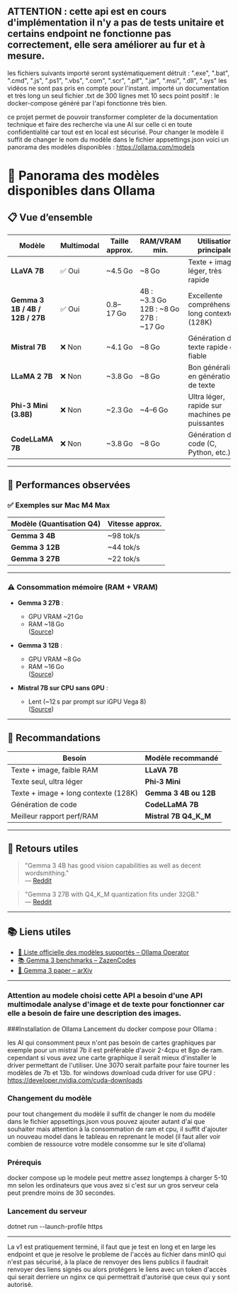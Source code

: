 ﻿## ATTENTION : cette api est en cours d'implémentation il n'y a pas de tests unitaire et certains endpoint ne fonctionne pas correctement, elle sera améliorer au fur et à mesure.
les fichiers suivants importé seront systématiquement détruit : ".exe", ".bat", ".cmd", ".js", ".ps1", ".vbs", ".com", ".scr", ".pif", ".jar", ".msi", ".dll", ".sys"
les vidéos ne sont pas pris en compte pour l'instant.
importé un documentation et très long un seul fichier .txt de 300 lignes met 10 secs
point positif : le docker-compose généré par l'api fonctionne très bien.
 
ce projet permet de pouvoir transformer completer de la documentation technique et faire des recherche via une AI sur celle ci en toute confidentialité car tout est en local est sécurisé.
Pour changer le modèle il suffit de changer le nom du modèle dans le fichier appsettings.json voici un panorama des modèles disponibles : https://ollama.com/models
# 🧠 Panorama des modèles disponibles dans Ollama

## 📋 Vue d’ensemble

| Modèle                  | Multimodal | Taille approx. | RAM/VRAM min.         | Utilisation principale                              |
|-------------------------|------------|----------------|------------------------|-----------------------------------------------------|
| **LLaVA 7B**            | ✅ Oui     | ~4.5 Go        | ~8 Go                  | Texte + image léger, très rapide                   |
| **Gemma 3 1B / 4B / 12B / 27B** | ✅ Oui | 0.8–17 Go     | 4B : ~3.3 Go<br>12B : ~8 Go<br>27B : ~17 Go | Excellente compréhension, long contexte (128K)     |
| **Mistral 7B**          | ❌ Non     | ~4.1 Go        | ~8 Go                  | Génération de texte rapide et fiable               |
| **LLaMA 2 7B**          | ❌ Non     | ~3.8 Go        | ~8 Go                  | Bon généraliste en génération de texte             |
| **Phi-3 Mini (3.8B)**   | ❌ Non     | ~2.3 Go        | ~4–6 Go                | Ultra léger, rapide sur machines peu puissantes    |
| **CodeLLaMA 7B**        | ❌ Non     | ~3.8 Go        | ~8 Go                  | Génération de code (C, Python, etc.)               |

---

## 🚀 Performances observées

### ✅ Exemples sur Mac M4 Max
| Modèle (Quantisation Q4) | Vitesse approx. |
|--------------------------|-----------------|
| **Gemma 3 4B**           | ~98 tok/s       |
| **Gemma 3 12B**          | ~44 tok/s       |
| **Gemma 3 27B**          | ~22 tok/s       |

---

### ⚠️ Consommation mémoire (RAM + VRAM)

- **Gemma 3 27B** :  
  - GPU VRAM ~21 Go  
  - RAM ~18 Go  
  ([Source](https://github.com/ollama/ollama/issues/9701))

- **Gemma 3 12B** :  
  - GPU VRAM ~8 Go  
  - RAM ~16 Go  
  ([Source](https://www.reddit.com/r/ollama/comments/1jaydvn))

- **Mistral 7B sur CPU sans GPU** :  
  - Lent (~12 s par prompt sur iGPU Vega 8)  
  ([Source](https://www.reddit.com/r/ollama/comments/1jhmldw))

---

## 🧠 Recommandations

| Besoin                                | Modèle recommandé       |
|---------------------------------------|--------------------------|
| Texte + image, faible RAM             | **LLaVA 7B**             |
| Texte seul, ultra léger               | **Phi‑3 Mini**           |
| Texte + image + long contexte (128K) | **Gemma 3 4B ou 12B**    |
| Génération de code                    | **CodeLLaMA 7B**         |
| Meilleur rapport perf/RAM             | **Mistral 7B Q4_K_M**    |

---

## 💬 Retours utiles

> "Gemma 3 4B has good vision capabilities as well as decent wordsmithing."  
> — [Reddit](https://www.reddit.com/r/LocalLLaMA/comments/1jf7tng)

> "Gemma 3 27B with Q4_K_M quantization fits under 32GB."  
> — [Reddit](https://www.reddit.com/r/ollama/comments/1jlqee3)

---

## 📚 Liens utiles

- [📘 Liste officielle des modèles supportés – Ollama Operator](https://ollama-operator.ayaka.io/pages/en/guide/supported-models)
- [📚 Gemma 3 benchmarks – ZazenCodes](https://zazencodes.com/blog/ultimate-gemma3-ollama-guide-testing-1b-4b-12b-27b/)
- [📄 Gemma 3 paper – arXiv](https://arxiv.org/abs/2503.19786)

---
### Attention au modele choisi cette API a besoin d'une API multimodale analyse d'image et de texte pour fonctionner car elle a besoin de faire une description des images.

###Installation de Ollama
Lancement du docker compose pour Ollama  :

les AI qui consomment peux n'ont pas besoin de cartes graphiques par exemple pour un mistral 7b il est préférable d'avoir 2-4cpu et 8go de ram.
cependant si vous avez une carte graphique il serait mieux d'installer le driver permettant de l'utiliser.
Une 3070 serait parfaite pour faire tourner les modèles de 7b et 13b.
for windows download cuda driver for use GPU :  https://developer.nvidia.com/cuda-downloads

### Changement du modèle
pour tout changement du modèle il suffit de changer le nom du modèle dans le fichier appsettings.json vous pouvez ajouter autant d'ai que souhaiter mais attention à la consommation de ram et cpu, il suffit d'ajouter un nouveau model dans le tableau en reprenant le model (il faut aller voir combien de ressource votre modèle consomme sur le site d'ollama)
### Prérequis
docker compose up
le modele peut mettre assez longtemps à charger 5-10 mn selon les ordinateurs que vous avez  si c'est sur un gros serveur cela peut prendre moins de 30 secondes.

### Lancement du serveur
 dotnet run --launch-profile https

 ----
 La v1 est pratiquement terminé, il faut que je test en long et en large les endpoint et que je resolve le probleme de l'accès au fichier dans minIO qui n'est pas sécurisé,
 à la place de renvoyer des liens publics il faudrait renvoyer des liens signés ou alors protégers le liens avec un token d'accès qui serait derriere un nginx ce qui permettrait d'autorisé que ceux qui y sont autorisé.
